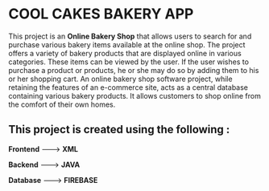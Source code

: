 # COOL CAKES BAKERY APP


This project is an **Online Bakery Shop** that allows users to search for and purchase various bakery
items available at the online shop. The project offers a variety of bakery products that are displayed
online in various categories. These items can be viewed by the user. If the user wishes to purchase a
product or products, he or she may do so by adding them to his or her shopping cart. An online bakery
shop software project, while retaining the features of an e-commerce site, acts as a central database
containing various bakery products. It allows customers to shop online from the comfort of their own
homes.

## This project is created using the following :

**Frontend** ---> **XML** 

**Backend**  ---> **JAVA** 

**Database** ---> **FIREBASE** 
